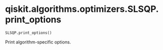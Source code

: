 # qiskit.algorithms.optimizers.SLSQP.print\_options

`SLSQP.print_options()`

Print algorithm-specific options.
